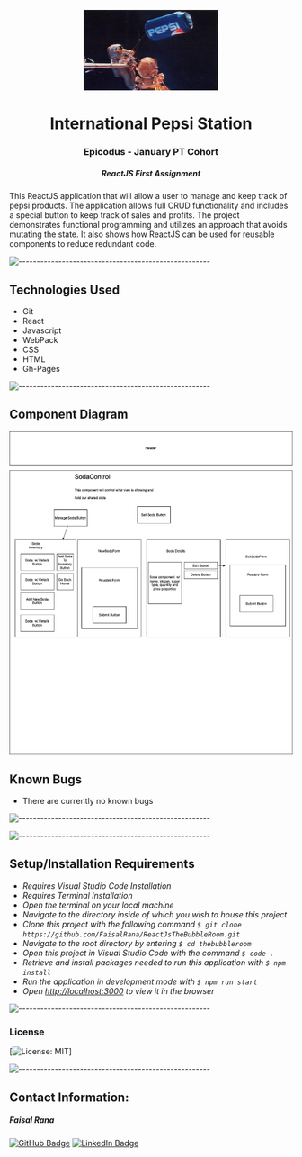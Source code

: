 <p align="center"> 
  <img src="./src/img/pepsiSpaceReadme.jpg" alt="pic of bitcoins.jpeg" width="240px" height="px">
</p>
<h1 align="center"> International Pepsi Station </h1>
<h3 align="center"> Epicodus - January PT Cohort </h3>
<h5 align="center"> ReactJS First Assignment  </h5>

<p>This ReactJS application that will allow a user to manage and keep track of pepsi products. The application allows full CRUD functionality and includes a special button to keep track of sales and profits. The project demonstrates functional programming and utilizes an approach that avoids mutating the state. It also shows how ReactJS can be used for reusable components to reduce redundant code.</p>


![-----------------------------------------------------](https://raw.githubusercontent.com/andreasbm/readme/master/assets/lines/rainbow.png)

## Technologies Used

* Git
* React
* Javascript
* WebPack
* CSS
* HTML
* Gh-Pages

![-----------------------------------------------------](https://raw.githubusercontent.com/andreasbm/readme/master/assets/lines/rainbow.png)

## Component Diagram

![Image of component tree](./src/img/Component-Diagram.png)

## Known Bugs

* There are currently no known bugs

![-----------------------------------------------------](https://raw.githubusercontent.com/andreasbm/readme/master/assets/lines/rainbow.png)

![-----------------------------------------------------](https://raw.githubusercontent.com/andreasbm/readme/master/assets/lines/rainbow.png)

## Setup/Installation Requirements

* _Requires Visual Studio Code Installation_
* _Requires Terminal Installation_
* _Open the terminal on your local machine_
* _Navigate to the directory inside of which you wish to house this project_
* _Clone this project with the following command  `$ git clone https://github.com/FaisalRana/ReactJsTheBubbleRoom.git`_
* _Navigate to the root directory by entering `$ cd thebubbleroom`_
* _Open this project in Visual Studio Code with the command `$ code .`_
* _Retrieve and install packages needed to run this application with `$ npm install`_
* _Run the application in development mode with `$ npm run start`_
* _Open [http://localhost:3000](http://localhost:3000) to view it in the browser_


![-----------------------------------------------------](https://raw.githubusercontent.com/andreasbm/readme/master/assets/lines/rainbow.png)

### License

[![License: MIT](https://img.shields.io/badge/License-MIT-yellow.svg)]

![-----------------------------------------------------](https://raw.githubusercontent.com/andreasbm/readme/master/assets/lines/rainbow.png)



## Contact Information:


<h5>Faisal Rana</h5>

[![GitHub Badge](https://img.shields.io/badge/GitHub-100000?style=for-the-badge&logo=github&logoColor=white)](https://github.com/faisalrana)
[![LinkedIn Badge](https://img.shields.io/badge/LinkedIn-0077B5?style=for-the-badge&logo=linkedin&logoColor=white)](https://www.linkedin.com/in/faisalsrana)


